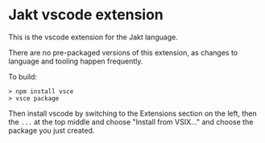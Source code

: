 # Jakt vscode extension

This is the vscode extension for the Jakt language.

There are no pre-packaged versions of this extension, as changes to language and tooling happen frequently.

To build:

```
> npm install vsce
> vsce package
```

Then install vscode by switching to the Extensions section on the left, then the `...` at the top middle and choose "Install from VSIX..." and choose the package you just created.